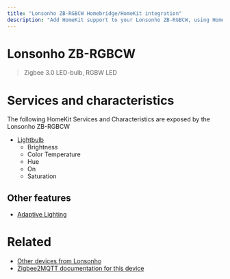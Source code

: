 ```yaml
---
title: "Lonsonho ZB-RGBCW Homebridge/HomeKit integration"
description: "Add HomeKit support to your Lonsonho ZB-RGBCW, using Homebridge, Zigbee2MQTT and homebridge-z2m."
---
```

<!---
This file has been GENERATED using src/docgen/docgen.ts
DO NOT EDIT THIS FILE MANUALLY!
-->
# Lonsonho ZB-RGBCW
> Zigbee 3.0 LED-bulb, RGBW LED


# Services and characteristics
The following HomeKit Services and Characteristics are exposed by
the Lonsonho ZB-RGBCW

* [Lightbulb](../../light.md)
  * Brightness
  * Color Temperature
  * Hue
  * On
  * Saturation

## Other features
* [Adaptive Lighting](../../light.md)

# Related
* [Other devices from Lonsonho](../index.md#lonsonho)
* [Zigbee2MQTT documentation for this device](https://www.zigbee2mqtt.io/devices/ZB-RGBCW.html)